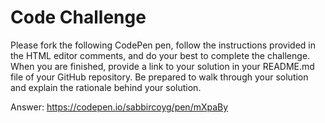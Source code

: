 # Code Challenge


Please fork the following CodePen pen, follow the instructions provided in the HTML editor comments, and do your best to complete the challenge. When you are finished, provide a link to your solution in your README.md file of your GitHub repository. Be prepared to walk through your solution and explain the rationale behind your solution.


Answer: https://codepen.io/sabbircoyg/pen/mXpaBy
